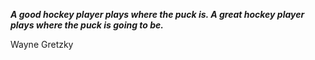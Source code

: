 _**A good hockey player plays where the puck is. A great hockey player plays where the puck is going to be.**_

Wayne Gretzky